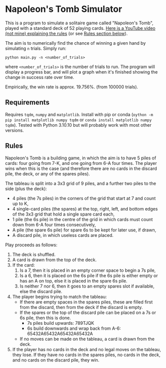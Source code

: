 # Napoleon's Tomb Simulator

This is a program to simulate a solitaire game called "Napoleon's Tomb", played with a standard deck of 52 playing cards. [Here is a YouTube video (not mine) explaining the rules](https://www.youtube.com/watch?v=0jcmCQDrc4c) (or see [Rules section below](#rules)).

The aim is to numerically find the chance of winning a given hand by simulating `n` trials. Simply run:
```
python main.py -n <number_of_trials>
```
where `<number_of_trials>` is the number of trials to run. The program will display a progress bar, and will plot a graph when it's finished showing the change in success rate over time.

Empirically, the win rate is approx. 19.756%. (from 100000 trials).

## Requirements
Requires `tqdm`, `numpy` and `matplotlib`. Install with pip or conda (`oython -m pip install matplotlib numpy tqdm` or `conda install matplotlib numpy tqdm`). Tested with Python 3.10.10 but will probably work with most other versions.

## Rules
Napoleon's Tomb is a building game, in which the aim is to have 5 piles of cards: four going from 7-K, and one going from 6-A four times. The player wins when this is the case (and therefore there are no cards in the discard pile, the deck, or any of the spares piles).

The tableau is split into a 3x3 grid of 9 piles, and a further two piles to the side (plus the deck):
- 4 piles (the 7s piles) in the corners of the grid that start at 7 and count up to K,
- 4 single-card piles (the spares) at the top, right, left, and bottom edges of the 3x3 grid that hold a single spare card each,
- 1 pile (the 6s pile) in the centre of the grid in which cards must count down from 6-A four times consecutively,
- A pile (the spare 6s pile) for spare 6s to be kept for later use, if drawn,
- A discard pile, in which useless cards are placed.

Play proceeds as follows:
1. The deck is shuffled.
2. A card is drawn from the top of the deck.
3. If the card:
	1. Is a 7, then it is placed in an empty corner space to begin a 7s pile,
	2. Is a 6, then it is placed on the 6s pile if the 6s pile is either empty or has an A on top, else it is placed in the spare 6s pile.
	3. Is neither 7 nor 6, then it goes to an empty spares slot if available, else the discard pile.
4. The player begins trying to match the tableau:
	- If there are empty spaces in the spares piles, these are filled first from the discard, then from the deck if the discard is empty.
	- If the spares or the top of the discard pile can be placed on a 7s or 6s pile, then this is done.
		- 7s piles build upwards: 789TJQK
		- 6s build downwards and wrap back from A-6: 65432A65432A65432A65432A
	- If no moves can be made on the tableau, a card is drawn from the deck.
5. If the player has no cards in the deck and no legal moves on the tableau, they lose. If they have no cards in the spares piles, no cards in the deck, and no cards on the discard pile, they win.


